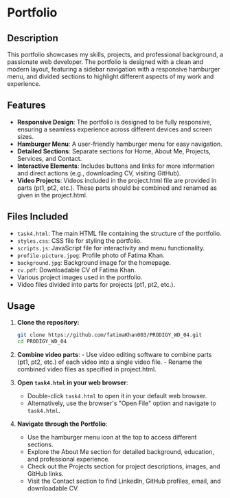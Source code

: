 # Portfolio

## Description

This portfolio showcases my skills, projects, and professional background, a passionate web developer. The portfolio is designed with a clean and modern layout, featuring a sidebar navigation with a responsive hamburger menu, and divided sections to highlight different aspects of my work and experience.

## Features

- **Responsive Design**: The portfolio is designed to be fully responsive, ensuring a seamless experience across different devices and screen sizes.
- **Hamburger Menu**: A user-friendly hamburger menu for easy navigation.
- **Detailed Sections**: Separate sections for Home, About Me, Projects, Services, and Contact.
- **Interactive Elements**: Includes buttons and links for more information and direct actions (e.g., downloading CV, visiting GitHub).
- **Video Projects**: Videos included in the project.html file are provided in parts (pt1, pt2, etc.). These parts should be combined and renamed as given in the project.html.

## Files Included

- `task4.html`: The main HTML file containing the structure of the portfolio.
- `styles.css`: CSS file for styling the portfolio.
- `scripts.js`: JavaScript file for interactivity and menu functionality.
- `profile-picture.jpeg`: Profile photo of Fatima Khan.
- `background.jpg`: Background image for the homepage.
- `cv.pdf`: Downloadable CV of Fatima Khan.
- Various project images used in the portfolio.
- Video files divided into parts for projects (pt1, pt2, etc.).

## Usage

1. **Clone the repository:**

    ```bash
    git clone https://github.com/fatimaKhan003/PRODIGY_WD_04.git
    cd PRODIGY_WD_04
    ```
2. **Combine video parts**:
           - Use video editing software to combine parts (pt1, pt2, etc.) of each video into a single video 
              file.
           - Rename the combined video files as specified in project.html.
3. **Open `task4.html` in your web browser**:
   - Double-click `task4.html` to open it in your default web browser.
   - Alternatively, use the browser's "Open File" option and navigate to `task4.html`.

4. **Navigate through the Portfolio**:
   - Use the hamburger menu icon at the top to access different sections.
   - Explore the About Me section for detailed background, education, and professional experience.
   - Check out the Projects section for project descriptions, images, and GitHub links.
   - Visit the Contact section to find LinkedIn, GitHub profiles, email, and downloadable CV.
